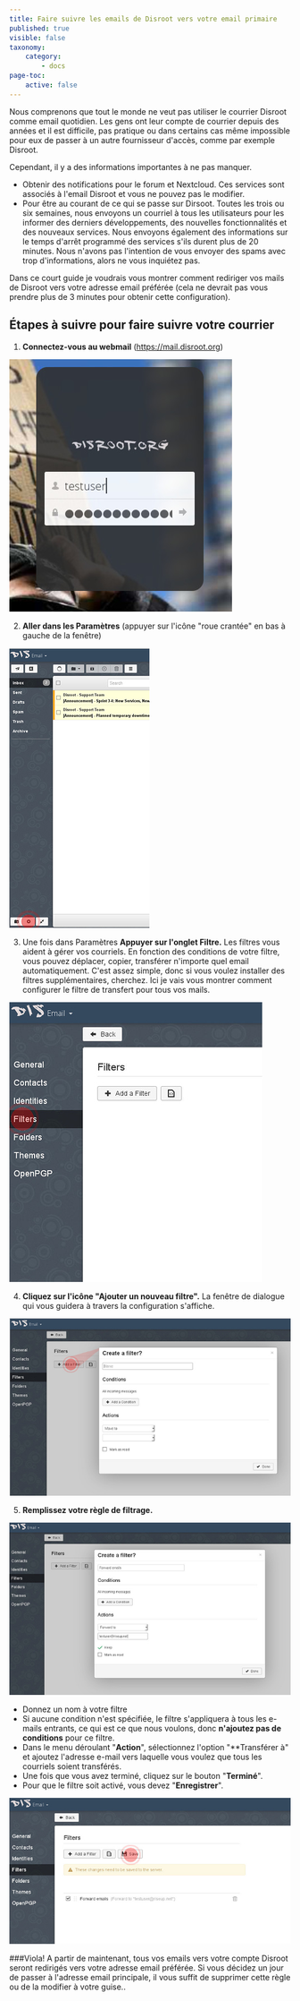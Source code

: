 ```yaml
---
title: Faire suivre les emails de Disroot vers votre email primaire
published: true
visible: false
taxonomy:
    category:
        - docs
page-toc:
    active: false
---
```


Nous comprenons que tout le monde ne veut pas utiliser le courrier Disroot comme email quotidien. Les gens ont leur compte de courrier depuis des années et il est difficile, pas pratique ou dans certains cas même impossible pour eux de passer à un autre fournisseur d'accès, comme par exemple Disroot.

Cependant, il y a des informations importantes à ne pas manquer.

- Obtenir des notifications pour le forum et Nextcloud. Ces services sont associés à l'email Disroot et vous ne pouvez pas le modifier.
- Pour être au courant de ce qui se passe sur Dirsoot. Toutes les trois ou six semaines, nous envoyons un courriel à tous les utilisateurs pour les informer des derniers développements, des nouvelles fonctionnalités et des nouveaux services. Nous envoyons également des informations sur le temps d'arrêt programmé des services s'ils durent plus de 20 minutes. Nous n'avons pas l'intention de vous envoyer des spams avec trop d'informations, alors ne vous inquiétez pas.

Dans ce court guide je voudrais vous montrer comment rediriger vos mails de Disroot vers votre adresse email préférée
(cela ne devrait pas vous prendre plus de 3 minutes pour obtenir cette configuration).

## Étapes à suivre pour faire suivre votre courrier

1. **Connectez-vous au webmail** (https://mail.disroot.org)


![](en/login.jpg)


2. **Aller dans les Paramètres** (appuyer sur l'icône "roue crantée" en bas à gauche de la fenêtre)


![](en/webmail1.jpg)


3. Une fois dans Paramètres **Appuyer sur l'onglet Filtre.**
Les filtres vous aident à gérer vos courriels. En fonction des conditions de votre filtre, vous pouvez déplacer, copier, transférer n'importe quel email automatiquement. C'est assez simple, donc si vous voulez installer des filtres supplémentaires, cherchez. Ici je vais vous montrer comment configurer le filtre de transfert pour tous vos mails.


![](en/settings1.jpg)


4. **Cliquez sur l'icône "Ajouter un nouveau filtre".**
La fenêtre de dialogue qui vous guidera à travers la configuration s'affiche.


![](en/filters1.jpg)

5. **Remplissez votre règle de filtrage.**


![](en/filters2.jpg)


- Donnez un nom à votre filtre
- Si aucune condition n'est spécifiée, le filtre s'appliquera à tous les e-mails entrants, ce qui est ce que nous voulons, donc **n'ajoutez pas de conditions** pour ce filtre.
- Dans le menu déroulant "**Action**", sélectionnez l'option "**Transférer à" et ajoutez l'adresse e-mail vers laquelle vous voulez que tous les courriels soient transférés.
- Une fois que vous avez terminé, cliquez sur le bouton "**Terminé**".
- Pour que le filtre soit activé, vous devez "**Enregistrer**".


![](en/filters3.jpg)

###Viola! A partir de maintenant, tous vos emails vers votre compte Disroot seront redirigés vers votre adresse email préférée. Si vous décidez un jour de passer à l'adresse email principale, il vous suffit de supprimer cette règle ou de la modifier à votre guise..
